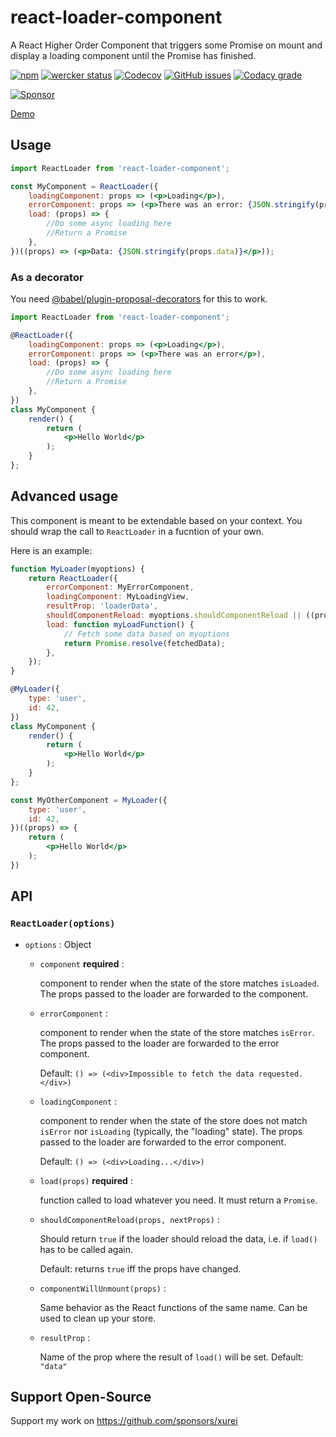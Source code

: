 # react-loader-component

A React Higher Order Component that triggers some Promise on mount and display a loading component until the Promise has finished.

[![npm](https://img.shields.io/npm/v/react-loader-component.svg)](https://www.npmjs.com/package/react-loader-component)
[![wercker status](https://app.wercker.com/status/c154a6be090561352ba4a13b6090fcf2/s/master "wercker status")](https://app.wercker.com/project/byKey/c154a6be090561352ba4a13b6090fcf2)
[![Codecov](https://img.shields.io/codecov/c/github/xurei/react-loader-component.svg)](https://codecov.io/gh/xurei/react-loader-component)
[![GitHub issues](https://img.shields.io/github/issues/xurei/react-loader-component.svg)](https://github.com/xurei/react-loader-component/issues)
[![Codacy grade](https://img.shields.io/codacy/grade/97487e86a6644e8fb0f64cf4c2637ee1.svg)](https://www.codacy.com/app/xurei/react-loader-component)

[![Sponsor](https://img.shields.io/static/v1?label=Sponsor&message=%E2%9D%A4&logo=GitHub&link=<url>)](https://github.com/sponsors/xurei)

[Demo](https://react-loader-component.vercel.app)

## Usage
```jsx
import ReactLoader from 'react-loader-component';

const MyComponent = ReactLoader({
    loadingComponent: props => (<p>Loading</p>),
    errorComponent: props => (<p>There was an error: {JSON.stringify(props.data)}</p>),
    load: (props) => {
        //Do some async loading here
        //Return a Promise
    },
})((props) => (<p>Data: {JSON.stringify(props.data)}</p>));
```

### As a decorator
You need [@babel/plugin-proposal-decorators](https://babeljs.io/docs/en/next/babel-plugin-proposal-decorators.html) for this to work.

```jsx
import ReactLoader from 'react-loader-component';

@ReactLoader({
    loadingComponent: props => (<p>Loading</p>),
    errorComponent: props => (<p>There was an error</p>),
    load: (props) => {
        //Do some async loading here
        //Return a Promise
    },
})
class MyComponent {
    render() {
        return (
            <p>Hello World</p>
        );
    }
};
```

## Advanced usage
This component is meant to be extendable based on your context. 
You should wrap the call to `ReactLoader` in a fucntion of your own. 

Here is an example:
```jsx
function MyLoader(myoptions) {
    return ReactLoader({
        errorComponent: MyErrorComponent,
        loadingComponent: MyLoadingView,
        resultProp: 'loaderData',
        shouldComponentReload: myoptions.shouldComponentReload || ((props, nextProps) => !deepEqual(props, nextProps)),
        load: function myLoadFunction() {
            // Fetch some data based on myoptions
            return Promise.resolve(fetchedData);
        }, 
    });
}

@MyLoader({
    type: 'user',
    id: 42,
})
class MyComponent {
    render() {
        return (
            <p>Hello World</p>
        );
    }
};

const MyOtherComponent = MyLoader({
    type: 'user',
    id: 42,
})((props) => {
    return (
        <p>Hello World</p>
    );
})
```

## API

### `ReactLoader(options)`
- `options` : Object
  - `component` **required** : 
  
    component to render when the state of the store matches `isLoaded`.
    The props passed to the loader are forwarded to the component.
    
  - `errorComponent` : 
  
    component to render when the state of the store matches `isError`.
    The props passed to the loader are forwarded to the error component.
    
    Default: `() => (<div>Impossible to fetch the data requested.</div>)`
    
  - `loadingComponent` : 
  
    component to render when the state of the store does not match `isError` nor `isLoading` (typically, the "loading" state).
    The props passed to the loader are forwarded to the error component.
    
    Default: `() => (<div>Loading...</div>)`
    
  - `load(props)` **required** : 
    
    function called to load whatever you need. It must return a `Promise`.
    
  - `shouldComponentReload(props, nextProps)` : 
  
    Should return `true` if the loader should reload the data, i.e. if `load()` has to be called again.
    
    Default: returns `true` iff the props have changed.
    
  - `componentWillUnmount(props)` : 
  
    Same behavior as the React functions of the same name. Can be used to clean up your store.
    
  - `resultProp` : 
  
    Name of the prop where the result of `load()` will be set. Default: `"data"`
    
## Support Open-Source
Support my work on https://github.com/sponsors/xurei
